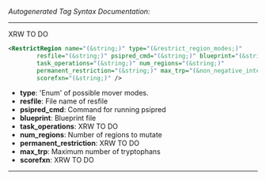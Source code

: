 _Autogenerated Tag Syntax Documentation:_

---
XRW TO DO

```xml
<RestrictRegion name="(&string;)" type="(&restrict_region_modes;)"
        resfile="(&string;)" psipred_cmd="(&string;)" blueprint="(&string;)"
        task_operations="(&string;)" num_regions="(&string;)"
        permanent_restriction="(&string;)" max_trp="(&non_negative_integer;)"
        scorefxn="(&string;)" />
```

-   **type**: 'Enum' of possible mover modes.
-   **resfile**: File name of resfile
-   **psipred_cmd**: Command for running psipred
-   **blueprint**: Blueprint file
-   **task_operations**: XRW TO DO
-   **num_regions**: Number of regions to mutate
-   **permanent_restriction**: XRW TO DO
-   **max_trp**: Maximum number of tryptophans
-   **scorefxn**: XRW TO DO

---
